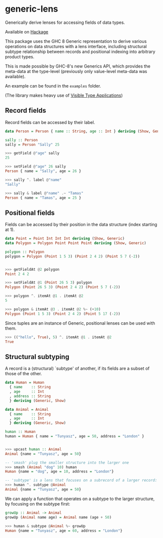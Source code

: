 # generic-lens
Generically derive lenses for accessing fields of data types.

Available on [Hackage](https://hackage.haskell.org/package/generic-lens)

This package uses the GHC 8 Generic representation to derive various operations on data structures with a lens interface, including structural subtype relationship between records and positional indexing into arbitrary product types.

This is made possible by GHC-8's new Generics API, which provides the meta-data
at the type-level (previously only value-level meta-data was available).

An example can be found in the `examples` folder.

(The library makes heavy use of [Visible Type Applications](https://ghc.haskell.org/trac/ghc/wiki/TypeApplication))

## Record fields

Record fields can be accessed by their label.

```haskell
data Person = Person { name :: String, age :: Int } deriving (Show, Generic)

sally :: Person
sally = Person "Sally" 25
```

```haskell
>>> getField @"age" sally
25

>>> setField @"age" 26 sally
Person { name = "Sally", age = 26 }

>>> sally ^. label @"name"
"Sally"

>>> sally & label @"name" .~ "Tamas"
Person { name = "Tamas", age = 25 }

```

## Positional fields

Fields can be accessed by their position in the data structure (index starting at 1).

```haskell
data Point = Point Int Int Int deriving (Show, Generic)
data Polygon = Polygon Point Point Point deriving (Show, Generic)

polygon :: Polygon
polygon = Polygon (Point 1 5 3) (Point 2 4 2) (Point 5 7 (-2))
```

```haskell

>>> getFieldAt @2 polygon
Point 2 4 2

>>> setFieldAt @1 (Point 26 5 3) polygon
Polygon (Point 26 5 3) (Point 2 4 2) (Point 5 7 (-2))

>>> polygon ^. itemAt @1 . itemAt @2
5

>>> polygon & itemAt @3 . itemAt @2 %~ (+10)
Polygon (Point 1 5 3) (Point 2 4 2) (Point 5 17 (-2))

```

Since tuples are an instance of Generic, positional lenses can be used with them.

```haskell
>>> (("hello", True), 5) ^. itemAt @1 . itemAt @2
True
```

## Structural subtyping

A record is a (structural) `subtype' of another, if its fields are a subset of
those of the other.

```haskell
data Human = Human
  { name    :: String
  , age     :: Int
  , address :: String
  } deriving (Generic, Show)

data Animal = Animal
  { name    :: String
  , age     :: Int
  } deriving (Generic, Show)

human :: Human
human = Human { name = "Tunyasz", age = 50, address = "London" }
```

```haskell

>>> upcast human :: Animal
Animal {name = "Tunyasz", age = 50}

-- 'smash' plug the smaller structure into the larger one
>>> smash (Animal "dog" 10) human
Human {name = "dog", age = 10, address = "London"}

-- 'subtype' is a lens that focuses on a subrecord of a larger record:
>>> human ^. subtype @Animal
Animal {name = "Tunyasz", age = 50}
```

We can apply a function that operates on a subtype to the larger structure,
by focusing on the subtype first:

```haskell
growUp :: Animal -> Animal
growUp (Animal name age) = Animal name (age + 50)

>>> human & subtype @Animal %~ growUp
Human {name = "Tunyasz", age = 60, address = "London"}
```
